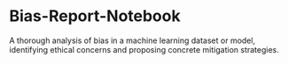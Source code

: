 # Bias-Report-Notebook
 A thorough analysis of bias in a machine learning dataset or model, identifying ethical concerns and proposing concrete mitigation strategies. 
